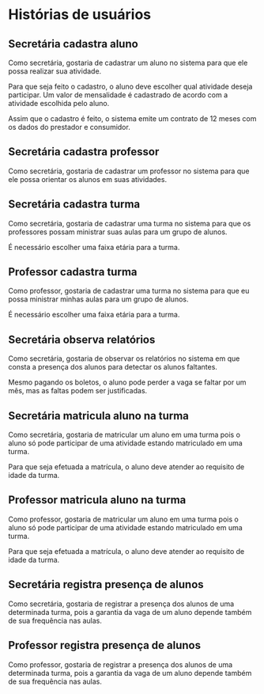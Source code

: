 # Histórias de usuários


## Secretária cadastra aluno
Como secretária, gostaria de cadastrar um aluno no sistema para que ele possa realizar sua atividade.

Para que seja feito o cadastro, o aluno deve escolher qual atividade deseja participar. Um valor de mensalidade é cadastrado de acordo com a atividade escolhida pelo aluno.

Assim que o cadastro é feito, o sistema emite um contrato de 12 meses com os dados do prestador e consumidor.

## Secretária cadastra professor
Como secretária, gostaria de cadastrar um professor no sistema para que ele possa orientar os alunos em suas atividades.

## Secretária cadastra turma
Como secretária, gostaria de cadastrar uma turma no sistema para que os professores possam ministrar suas aulas para um grupo de alunos.

É necessário escolher uma faixa etária para a turma.

## Professor cadastra turma
Como professor, gostaria de cadastrar uma turma no sistema para que eu possa ministrar minhas aulas para um grupo de alunos.

É necessário escolher uma faixa etária para a turma.

## Secretária observa relatórios
Como secretária, gostaria de observar os relatórios no sistema em que consta a presença dos alunos para detectar os alunos faltantes.

Mesmo pagando os boletos, o aluno pode perder a vaga se faltar por um mês, mas as faltas podem ser justificadas.

## Secretária matricula aluno na turma
Como secretária, gostaria de matricular um aluno em uma turma pois o aluno só pode participar de uma atividade estando matriculado em uma turma.

Para que seja efetuada a matrícula, o aluno deve atender ao requisito de idade da turma.

## Professor matricula aluno na turma
Como professor, gostaria de matricular um aluno em uma turma pois o aluno só pode participar de uma atividade estando matriculado em uma turma.

Para que seja efetuada a matrícula, o aluno deve atender ao requisito de idade da turma.

## Secretária registra presença de alunos
Como secretária, gostaria de registrar a presença dos alunos de uma determinada turma, pois a garantia da vaga de um aluno depende também de sua frequência nas aulas.

## Professor registra presença de alunos
Como professor, gostaria de registrar a presença dos alunos de uma determinada turma, pois a garantia da vaga de um aluno depende também de sua frequência nas aulas.
